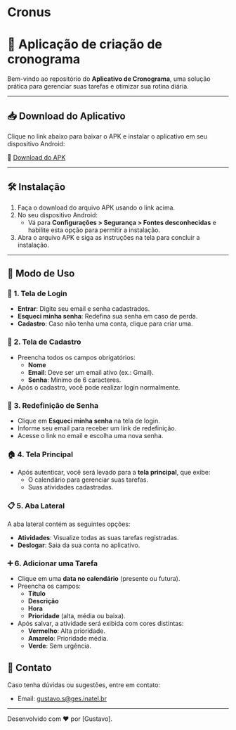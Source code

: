 # Cronus

# 📅 **Aplicação de criação de cronograma**

Bem-vindo ao repositório do **Aplicativo de Cronograma**, uma solução prática para gerenciar suas tarefas e otimizar sua rotina diária.

---

## 📥 **Download do Aplicativo**
Clique no link abaixo para baixar o APK e instalar o aplicativo em seu dispositivo Android:

🔗 [Download do APK](https://drive.google.com/file/d/1VIPepD8K_voqDdvKS-lRlijr_NskVzaJ/view?usp=sharing)

---

## 🛠️ **Instalação**
1. Faça o download do arquivo APK usando o link acima.
2. No seu dispositivo Android:
   - Vá para **Configurações > Segurança > Fontes desconhecidas** e habilite esta opção para permitir a instalação.
3. Abra o arquivo APK e siga as instruções na tela para concluir a instalação.

---

## 📖 **Modo de Uso**

### 📝 **1. Tela de Login**
- **Entrar**: Digite seu email e senha cadastrados.
- **Esqueci minha senha**: Redefina sua senha em caso de perda.
- **Cadastro**: Caso não tenha uma conta, clique para criar uma.

### 🧾 **2. Tela de Cadastro**
- Preencha todos os campos obrigatórios:
  - **Nome**
  - **Email**: Deve ser um email ativo (ex.: Gmail).
  - **Senha**: Mínimo de 6 caracteres.
- Após o cadastro, você pode realizar login normalmente.

### 🔑 **3. Redefinição de Senha**
- Clique em **Esqueci minha senha** na tela de login.
- Informe seu email para receber um link de redefinição.
- Acesse o link no email e escolha uma nova senha.

### 🏠 **4. Tela Principal**
- Após autenticar, você será levado para a **tela principal**, que exibe:
  - O calendário para gerenciar suas tarefas.
  - Suas atividades cadastradas.

### 📋 **5. Aba Lateral**
A aba lateral contém as seguintes opções:
- **Atividades**: Visualize todas as suas tarefas registradas.
- **Deslogar**: Saia da sua conta no aplicativo.

### ➕ **6. Adicionar uma Tarefa**
- Clique em uma **data no calendário** (presente ou futura).
- Preencha os campos:
  - **Título**
  - **Descrição**
  - **Hora**
  - **Prioridade** (alta, média ou baixa).
- Após salvar, a atividade será exibida com cores distintas:
  - **Vermelho**: Alta prioridade.
  - **Amarelo**: Prioridade média.
  - **Verde**: Sem urgência.



## 📧 **Contato**
Caso tenha dúvidas ou sugestões, entre em contato:
- Email: [gustavo.s@ges.inatel.br](gustavo.s@ges.inatel.br)

---

Desenvolvido com ❤️ por [Gustavo].

